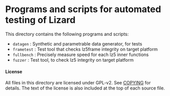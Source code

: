 Programs and scripts for automated testing of Lizard
=======================================================

This directory contains the following programs and scripts:
- `datagen` : Synthetic and parametrable data generator, for tests
- `frametest` : Test tool that checks lz5frame integrity on target platform
- `fullbench`  : Precisely measure speed for each lz5 inner functions
- `fuzzer`  : Test tool, to check lz5 integrity on target platform


#### License

All files in this directory are licensed under GPL-v2.
See [COPYING](COPYING) for details.
The text of the license is also included at the top of each source file.
